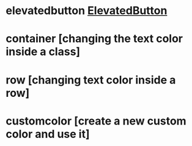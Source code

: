 # elevatedbutton <a href="https://github.com/gauravsarkar12/Dart/blob/main/elevatedbutton.dart">ElevatedButton</a>
# container [changing the text color inside a class]
# row [changing text color inside a row]
# customcolor [create a new custom color and use it]
